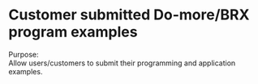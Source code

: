 
# Customer submitted Do-more/BRX program examples

Purpose:  
Allow users/customers to submit their programming and application examples. 









